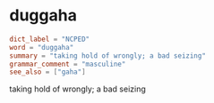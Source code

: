 # duggaha

``` toml
dict_label = "NCPED"
word = "duggaha"
summary = "taking hold of wrongly; a bad seizing"
grammar_comment = "masculine"
see_also = ["gaha"]
```

taking hold of wrongly; a bad seizing

